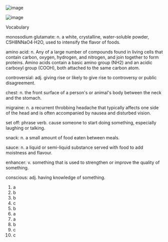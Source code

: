 ![image](https://github.com/jeuneseven/ReadingNotes/assets/8426758/539e4eff-4d0e-4361-824a-bc2196a97f7b)

![image](https://github.com/jeuneseven/ReadingNotes/assets/8426758/623545f7-b65d-40d0-aedc-6d5c6f7143cf)

Vocabulary

monosodium glutamate: n. a white, crystalline, water-soluble powder, C5H8NNaO4⋅H2O, used to intensify the flavor of foods.

amino acid: n. Any of a large number of compounds found in living cells that contain carbon, oxygen, hydrogen, and nitrogen, and join together to form proteins. Amino acids contain a basic amino group (NH2) and an acidic carboxyl group (COOH), both attached to the same carbon atom.

controversial: adj. giving rise or likely to give rise to controversy or public disagreement.

chest: n. the front surface of a person's or animal's body between the neck and the stomach.

migraine: n. a recurrent throbbing headache that typically affects one side of the head and is often accompanied by nausea and disturbed vision.

set off: phrase verb. cause someone to start doing something, especially laughing or talking.

snack: n. a small amount of food eaten between meals.

sauce: n. a liquid or semi-liquid substance served with food to add moistness and flavour.

enhancer: v. something that is used to strengthen or improve the quality of something.

conscious: adj. having knowledge of something.

1. a
2. b
3. b
4. c
5. b
6. a
7. a
8. b
9. c
10. c
